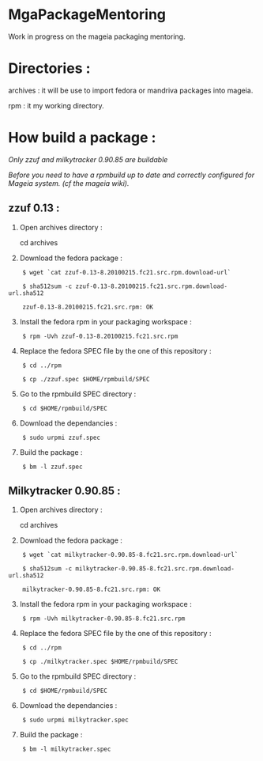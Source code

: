 MgaPackageMentoring
===================

Work in progress on the mageia packaging mentoring.

Directories :
============

archives :
  it will be use to import fedora or mandriva packages into mageia.

rpm :
  it my working directory.

How build a package :
====================

_Only zzuf and milkytracker 0.90.85 are buildable_

_Before you need to have a rpmbuild up to date and correctly configured for Mageia system. (cf the mageia wiki)._

zzuf  0.13 :
-----------
1. Open archives directory :

    cd archives

2. Download the fedora package :

```
    $ wget `cat zzuf-0.13-8.20100215.fc21.src.rpm.download-url`
```

```
    $ sha512sum -c zzuf-0.13-8.20100215.fc21.src.rpm.download-url.sha512
```

```
    zzuf-0.13-8.20100215.fc21.src.rpm: OK
```

3. Install the fedora rpm in your packaging workspace :

```
    $ rpm -Uvh zzuf-0.13-8.20100215.fc21.src.rpm
```

4. Replace the fedora SPEC file by the one of this repository :

```
    $ cd ../rpm
```

```
    $ cp ./zzuf.spec $HOME/rpmbuild/SPEC
```

5. Go to the rpmbuild SPEC directory :

```
    $ cd $HOME/rpmbuild/SPEC
```

6. Download the dependancies :

```
    $ sudo urpmi zzuf.spec
```

7. Build the package :

```
    $ bm -l zzuf.spec
```

Milkytracker 0.90.85 :
---------------------
1. Open archives directory :

    cd archives

2. Download the fedora package :

```
    $ wget `cat milkytracker-0.90.85-8.fc21.src.rpm.download-url`
```

```
    $ sha512sum -c milkytracker-0.90.85-8.fc21.src.rpm.download-url.sha512
```

```
    milkytracker-0.90.85-8.fc21.src.rpm: OK
```

3. Install the fedora rpm in your packaging workspace :

```
    $ rpm -Uvh milkytracker-0.90.85-8.fc21.src.rpm
```

4. Replace the fedora SPEC file by the one of this repository :

```
    $ cd ../rpm
```

```
    $ cp ./milkytracker.spec $HOME/rpmbuild/SPEC
```

5. Go to the rpmbuild SPEC directory :

```
    $ cd $HOME/rpmbuild/SPEC
```

6. Download the dependancies :

```
    $ sudo urpmi milkytracker.spec
```

7. Build the package :

```
    $ bm -l milkytracker.spec
```
